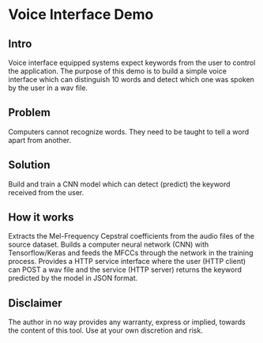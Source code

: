 
# Voice Interface Demo

## Intro

Voice interface equipped systems expect keywords from the user to control the application.
The purpose of this demo is to build a simple voice interface which can distinguish 10 words and detect
which one was spoken by the user in a wav file.

## Problem

Computers cannot recognize words. They need to be taught to tell a word apart from another.

## Solution

Build and train a CNN model which can detect (predict) the keyword received from the user. 

## How it works

Extracts the Mel-Frequency Cepstral coefficients from the audio files of the source dataset. Builds a computer neural network (CNN) with Tensorflow/Keras and feeds the MFCCs through the network in the training process. Provides a HTTP service interface
where the user (HTTP client) can POST a wav file and the service (HTTP server) returns the keyword predicted by the model
in JSON format. 

## Disclaimer

The author in no way provides any warranty, express or implied, towards the content of this tool. Use at your
own discretion and risk.